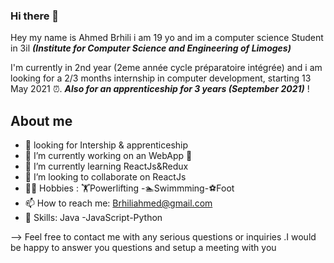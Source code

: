 ### Hi there 👋
Hey my name is Ahmed Brhili i am 19 yo and im a computer science Student in 3il **_(Institute for Computer Science and Engineering of Limoges)_**

I'm currently in 2nd year (2eme année cycle préparatoire intégrée) and i am looking for a 2/3 months internship in computer development, starting 13 May 2021 ⏰.
**_Also for an apprenticeship for 3 years (September 2021)_** !


## About me 
- 💼 looking for  Intership & apprenticeship 
- 🔭 I’m currently working on an WebApp 🤫
- 🌱 I’m currently learning ReactJs&Redux
- 👯 I’m looking to collaborate on ReactJs
- 💪🏼 Hobbies : 🏋️Powerlifting -🏊‍Swimmming-⚽Foot
- 📫 How to reach me: Brhiliahmed@gmail.com
- 💯 Skills:  Java -JavaScript-Python 

--> Feel free to contact me with any serious questions or inquiries .I would be happy to answer you questions and setup a meeting with you

